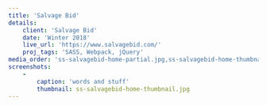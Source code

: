 ```yaml
---
title: 'Salvage Bid'
details:
    client: 'Salvage Bid'
    date: 'Winter 2018'
    live_url: 'https://www.salvagebid.com/'
    proj_tags: 'SASS, Webpack, jQuery'
media_order: 'ss-salvagebid-home-partial.jpg,ss-salvagebid-home-thumbnail.jpg'
screenshots:
    -
        caption: 'words and stuff'
        thumbnail: ss-salvagebid-home-thumbnail.jpg
---
```


